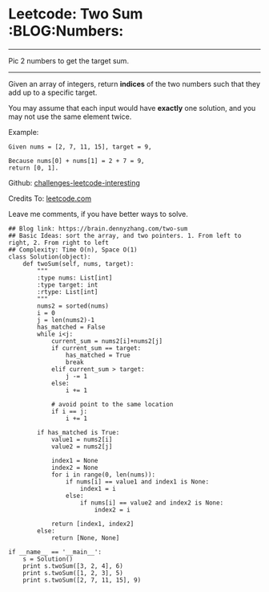 # Leetcode: Two Sum     :BLOG:Numbers:


---

Pic 2 numbers to get the target sum.  

---

Given an array of integers, return **indices** of the two numbers such that they add up to a specific target.  

You may assume that each input would have **exactly** one solution, and you may not use the same element twice.  

Example:  

    Given nums = [2, 7, 11, 15], target = 9,
    
    Because nums[0] + nums[1] = 2 + 7 = 9,
    return [0, 1].

Github: [challenges-leetcode-interesting](https://github.com/DennyZhang/challenges-leetcode-interesting/tree/master/two-sum)  

Credits To: [leetcode.com](https://leetcode.com/problems/two-sum/description/)  

Leave me comments, if you have better ways to solve.  

    ## Blog link: https://brain.dennyzhang.com/two-sum
    ## Basic Ideas: sort the array, and two pointers. 1. From left to right, 2. From right to left
    ## Complexity: Time O(n), Space O(1)
    class Solution(object):
        def twoSum(self, nums, target):
            """
            :type nums: List[int]
            :type target: int
            :rtype: List[int]
            """
            nums2 = sorted(nums)
            i = 0
            j = len(nums2)-1
            has_matched = False
            while i<j:
                current_sum = nums2[i]+nums2[j]
                if current_sum == target:
                    has_matched = True
                    break
                elif current_sum > target:
                    j -= 1
                else:
                    i += 1
    
                # avoid point to the same location
                if i == j:
                    i += 1
    
            if has_matched is True:
                value1 = nums2[i]
                value2 = nums2[j]
    
                index1 = None
                index2 = None
                for i in range(0, len(nums)):
                    if nums[i] == value1 and index1 is None:
                        index1 = i
                    else:
                        if nums[i] == value2 and index2 is None:
                            index2 = i
    
                return [index1, index2]
            else:
                return [None, None]
    
    if __name__ == '__main__':
        s = Solution()
        print s.twoSum([3, 2, 4], 6)
        print s.twoSum([1, 2, 3], 5)
        print s.twoSum([2, 7, 11, 15], 9)